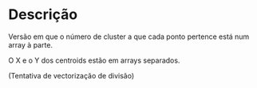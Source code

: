 # Descrição

Versão em que o número de cluster a que cada ponto pertence está num array à parte.

O X e o Y dos centroids estão em arrays separados.

(Tentativa de vectorização de divisão)